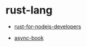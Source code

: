 # rust-lang
+ [rust-for-nodejs-developers](https://github.com/mugli/rust-for-nodejs-developers)

+ [async-book](https://github.com/rust-lang/async-book)